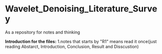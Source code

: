 # Wavelet_Denoising_Literature_Survey
As a repository for notes and thinking

**Introduction for the files:**
1.notes that starts by "R1" means read it once(just reading Abstarct, Introduction, Conclusion, Result and Disscustion)
